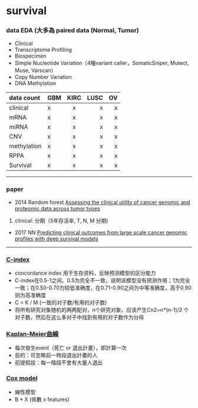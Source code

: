 # survival

### data EDA (大多為 paired data (Normal, Tumor)
- Clinical
- Transcriptome Profiling
- Biospecimen
- Simple Nucleotide Variation（4種variant caller，SomaticSniper, Mutect, Muse, Varscan）
- Copy Number Variation
- DNA Methylation

| data count | GBM | KIRC | LUSC | OV |
| :-------- | :------------ |:---------------:| -----:| -----: |
| clinical  | x | x | x | x |
| mRNA      | x | x | x | x |
| miRNA     | x | x | x | x |
| CNV       | x | x | x | x |
| methylation | x | x | x | x |
| RPPA      | x | x | x | x |
| Survival  | x | x | x | x |
- - -

### paper
- 2014 Random forest [Assessing the clinical utility of cancer genomic and proteomic data across tumor types](https://www.nature.com/articles/nbt.2940.pdf)
1. clinical: 分期（5年存活率, T, N, M 分期)
 
- 2017 NN [Predicting clinical outcomes from large scale cancer genomic profiles with deep survival models](https://www.nature.com/articles/s41598-017-11817-6.pdf)
- - -

### [C-index](http://ttdoc.cn/article/652.jhtml)
- concordance index 用于生存资料，反映预测模型的区分能力
- C-index在0.5-1之间。0.5为完全不一致，说明该模型没有预测作用；1为完全一致；在0.50-0.70为较低准确度，在0.71-0.90之间为中等准确度，高于0.90则为高准确度
- C = K / M (一致的对子数/有用的对子数)
- 将所有研究对象随机的两两配对，n个研究对象，应该产生Cn2=n*(n-1)/2 个对子数，然后在这么多对子中找到有用的对子数作为分母

### [Kaplan-Meier曲線](http://biostatdept.cmu.edu.tw/doc/epaper_a/paper/teaching_corner_062_1.pdf)
- 每次發生event（死亡 or 退出計畫），即計算一次
- 目的：可忽略前一時段退出計畫的人
- 前提假設：每一階段不會有大量人退出

### [Cox model](http://biostatdept.cmu.edu.tw/doc/epaper_a/paper/teaching_corner_064.pdf)
- 線性模型
- B * X (係數 x features)

